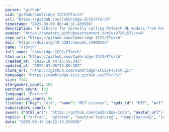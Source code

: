 ```yaml
---
parser: "github"
uid: "github/Cambridge-ICCS/FTorch"
url: "https://github.com/Cambridge-ICCS/FTorch"
timestamp: "2025-03-09 00:40:31.489506"
description: "A library for directly calling PyTorch ML models from Fortran."
avatar: "https://avatars.githubusercontent.com/u/97293575?v=4"
repo_url: "https://github.com/Cambridge-ICCS/FTorch"
doi: "https://doi.org/10.5281/zenodo.14968153"
name: "FTorch"
full_name: "Cambridge-ICCS/FTorch"
html_url: "https://github.com/Cambridge-ICCS/FTorch"
created_at: "2022-10-14T15:56:34Z"
updated_at: "2025-03-08T15:00:20Z"
clone_url: "https://github.com/Cambridge-ICCS/FTorch.git"
homepage: "https://cambridge-iccs.github.io/FTorch/"
size: 7141
stargazers_count: 103
watchers_count: 103
language: "Fortran"
open_issues_count: 58
license: {"key": "mit", "name": "MIT License", "spdx_id": "MIT", "url": "https://api.github.com/licenses/mit", "node_id": "MDc6TGljZW5zZTEz"}
subscribers_count: 4
owner: {"html_url": "https://github.com/Cambridge-ICCS", "avatar_url": "https://avatars.githubusercontent.com/u/97293575?v=4", "login": "Cambridge-ICCS", "type": "Organization"}
topics: ["fortran", "pytorch", "machine-learning", "deep-learning", "interoperability", "torch", "python", "hacktoberfest"]
date: "2025-09-13 14:22:34.524539"
---
```

